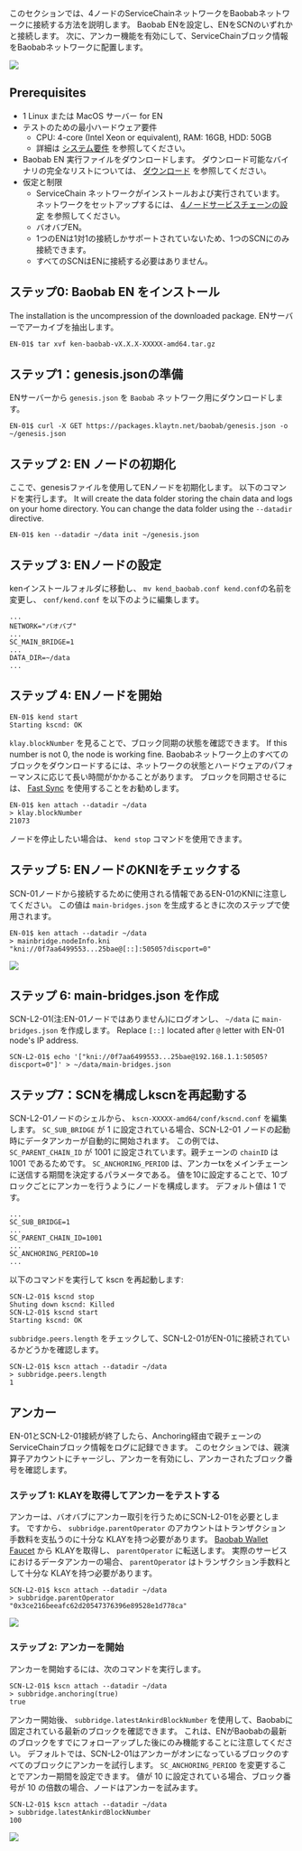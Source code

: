 このセクションでは、4ノードのServiceChainネットワークをBaobabネットワークに接続する方法を説明します。 Baobab ENを設定し、ENをSCNのいずれかと接続します。 次に、アンカー機能を有効にして、ServiceChainブロック情報をBaobabネットワークに配置します。

![](../images/sc-en-scn-arch.png)

## Prerequisites <a id="prerequisites"></a>
 - 1 Linux または MacOS サーバー for EN
 - テストのための最小ハードウェア要件
   - CPU: 4-core (Intel Xeon or equivalent), RAM: 16GB, HDD: 50GB
   - 詳細は [システム要件](../references/system-requirements.md) を参照してください。
 - Baobab EN 実行ファイルをダウンロードします。 ダウンロード可能なバイナリの完全なリストについては、 [ダウンロード](../../download/README.md) を参照してください。
 - 仮定と制限
   - ServiceChain ネットワークがインストールおよび実行されています。 ネットワークをセットアップするには、 [4ノードサービスチェーンの設定](4nodes-setup-guide.md) を参照してください。
   - バオバブEN。
   - 1つのENは1対1の接続しかサポートされていないため、1つのSCNにのみ接続できます。
   - すべてのSCNはENに接続する必要はありません。

## ステップ0: Baobab EN をインストール <a id="install-baobab-en"></a>
The installation is the uncompression of the downloaded package. ENサーバーでアーカイブを抽出します。

```bash
EN-01$ tar xvf ken-baobab-vX.X.X-XXXXX-amd64.tar.gz
```

## ステップ1：genesis.jsonの準備 <a id="step-1-preparing-genesis-json"></a>
ENサーバーから `genesis.json` を `Baobab` ネットワーク用にダウンロードします。
```
EN-01$ curl -X GET https://packages.klaytn.net/baobab/genesis.json -o ~/genesis.json
```

## ステップ 2: EN ノードの初期化 <a id="step-2-en-node-initialization"></a>
ここで、genesisファイルを使用してENノードを初期化します。 以下のコマンドを実行します。 It will create the data folder storing the chain data and logs on your home directory. You can change the data folder using the `--datadir` directive.

```
EN-01$ ken --datadir ~/data init ~/genesis.json
```

## ステップ 3: ENノードの設定 <a id="step-3-configure-the-en-node"></a>
kenインストールフォルダに移動し、 `mv kend_baobab.conf kend.conf`の名前を変更し、 `conf/kend.conf` を以下のように編集します。

```
...
NETWORK="バオバブ"
...
SC_MAIN_BRIDGE=1
...
DATA_DIR=~/data
...
```

## ステップ 4: ENノードを開始 <a id="step-4-start-the-en-node"></a>
```
EN-01$ kend start
Starting kscnd: OK
```
`klay.blockNumber` を見ることで、ブロック同期の状態を確認できます。 If this number is not 0, the node is working fine. Baobabネットワーク上のすべてのブロックをダウンロードするには、ネットワークの状態とハードウェアのパフォーマンスに応じて長い時間がかかることがあります。 ブロックを同期させるには、 [Fast Sync](../../node/endpoint-node/installation-guide/configuration.md) を使用することをお勧めします。
```
EN-01$ ken attach --datadir ~/data
> klay.blockNumber
21073
```
ノードを停止したい場合は、 `kend stop` コマンドを使用できます。

## ステップ 5: ENノードのKNIをチェックする <a id="step-5-check-kni-of-en-node"></a>
SCN-01ノードから接続するために使用される情報であるEN-01のKNIに注意してください。 この値は `main-bridges.json` を生成するときに次のステップで使用されます。
```
EN-01$ ken attach --datadir ~/data
> mainbridge.nodeInfo.kni
"kni://0f7aa6499553...25bae@[::]:50505?discport=0"
```

![](../images/sc-en-scn-nodeInfo.png)

## ステップ 6: main-bridges.json を作成 <a id="step-6-create-main-bridges-json"></a>
SCN-L2-01(注:EN-01ノードではありません)にログオンし、 `~/data` に `main-bridges.json` を作成します。 Replace `[::]` located after `@` letter with EN-01 node's IP address.
```
SCN-L2-01$ echo '["kni://0f7aa6499553...25bae@192.168.1.1:50505?discport=0"]' > ~/data/main-bridges.json
```

## ステップ7：SCNを構成しkscnを再起動する <a id="step-7-configure-scn-then-restart-kscn"></a>
SCN-L2-01ノードのシェルから、 `kscn-XXXXX-amd64/conf/kscnd.conf` を編集します。 `SC_SUB_BRIDGE` が 1 に設定されている場合、SCN-L2-01 ノードの起動時にデータアンカーが自動的に開始されます。 この例では、 `SC_PARENT_CHAIN_ID` が 1001 に設定されています。親チェーンの `chainID` は 1001 であるためです。 `SC_ANCHORING_PERIOD` は、アンカーtxをメインチェーンに送信する期間を決定するパラメータである。 値を10に設定することで、10ブロックごとにアンカーを行うようにノードを構成します。 デフォルト値は 1 です。
```
...
SC_SUB_BRIDGE=1
...
SC_PARENT_CHAIN_ID=1001
...
SC_ANCHORING_PERIOD=10
...
```

以下のコマンドを実行して kscn を再起動します:
```
SCN-L2-01$ kscnd stop
Shuting down kscnd: Killed
SCN-L2-01$ kscnd start
Starting kscnd: OK
```

`subbridge.peers.length` をチェックして、SCN-L2-01がEN-01に接続されているかどうかを確認します。
```
SCN-L2-01$ kscn attach --datadir ~/data
> subbridge.peers.length
1
```

## アンカー  <a id="anchoring"></a>
EN-01とSCN-L2-01接続が終了したら、Anchoring経由で親チェーンのServiceChainブロック情報をログに記録できます。 このセクションでは、親演算子アカウントにチャージし、アンカーを有効にし、アンカーされたブロック番号を確認します。

### ステップ 1: KLAYを取得してアンカーをテストする <a id="step-1-get-klay-to-test-anchoring"></a>
アンカーは、バオバブにアンカー取引を行うためにSCN-L2-01を必要とします。 ですから、 `subbridge.parentOperator` のアカウントはトランザクション手数料を支払うのに十分な KLAYを持つ必要があります。 [Baobab Wallet Faucet](https://baobab.wallet.klaytn.foundation/) から KLAYを取得し、 `parentOperator` に転送します。 実際のサービスにおけるデータアンカーの場合、 `parentOperator` はトランザクション手数料として十分な KLAYを持つ必要があります。

```
SCN-L2-01$ kscn attach --datadir ~/data
> subbridge.parentOperator
"0x3ce216beeafc62d20547376396e89528e1d778ca"
```
![](../images/sc-en-scn-faucet.png)

### ステップ 2: アンカーを開始 <a id="step-2-start-anchoring"></a>
アンカーを開始するには、次のコマンドを実行します。
```
SCN-L2-01$ kscn attach --datadir ~/data
> subbridge.anchoring(true)
true
```
アンカー開始後、 `subbridge.latestAnkirdBlockNumber` を使用して、Baobabに固定されている最新のブロックを確認できます。 これは、ENがBaobabの最新のブロックをすでにフォローアップした後にのみ機能することに注意してください。 デフォルトでは、SCN-L2-01はアンカーがオンになっているブロックのすべてのブロックにアンカーを試行します。 `SC_ANCHORING_PERIOD` を変更することでアンカー期間を設定できます。 値が 10 に設定されている場合、ブロック番号が 10 の倍数の場合、ノードはアンカーを試みます。
```
SCN-L2-01$ kscn attach --datadir ~/data
> subbridge.latestAnkirdBlockNumber
100
```
![](../images/sc-en-scn-anchoring.png)
